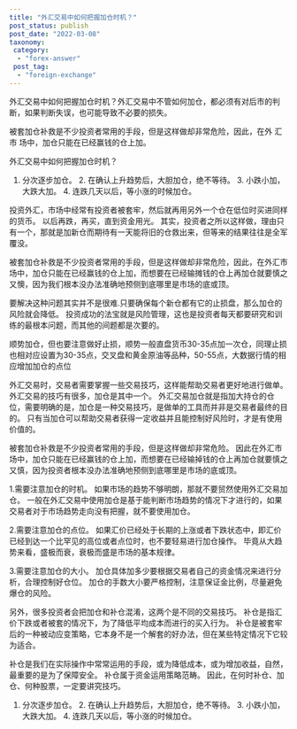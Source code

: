 ```yaml
---
title: "外汇交易中如何把握加仓时机？"
post_status: publish
post_date: "2022-03-08"
taxonomy:
 category: 
  - "forex-answer"
 post_tag: 
  - "foreign-exchange"
---
```


外汇交易中如何把握加仓时机？外汇交易中不管如何加仓，都必须有对后市的判断，如果判断失误，也可能导致不必要的损失。

被套加仓补救是不少投资者常用的手段，但是这样做却非常危险，因此，在外 汇市 场中，加仓只能在已经赢钱的仓上加。

外汇交易中如何把握加仓时机？

1. 分次逐步加仓。 2. 在确认上升趋势后，大胆加仓，绝不等待。 3. 小跌小加，大跌大加。 4. 连跌几天以后，等小涨的时候加仓。

投资外汇，市场中经常有投资者被套牢，然后就再用另外一个仓在低位时买进同样的货币。 以后再跌，再买，直到资金用光。 其实，投资者之所以这样做，理由只有一个，那就是加新仓而期待有一天能将旧的仓救出来，但等来的结果往往是全军覆没。

被套加仓补救是不少投资者常用的手段，但是这样做却非常危险，因此，在外汇市场中，加仓只能在已经赢钱的仓上加，而想要在已经输摊钱的仓上再加仓就要慎之又懊，因为我们根本没办法准确地预侧到底哪里是市场的底或顶。

要解决这种问题其实并不是很难.只要确保每个新仓都有它的止损盘，那么加仓的风险就会降低。 投资成功的法宝就是风险管理，这也是投资者每天都要研究和训练的最根本问题，而其他的间题都是次要的。

顺势加仓，但也要注意做好止损，顺势一般直盘货币30-35点加一次仓，同理止损也相对应设置为30-35点，交叉盘和黄金原油等品种，50-55点，大数据行情的相应增加加仓的点位

外汇交易时，交易者需要掌握一些交易技巧，这样能帮助交易者更好地进行做单。 外汇交易的技巧有很多，加仓是其中一个。 外汇交易加仓就是指加大持仓的仓位，需要明确的是，加仓是一种交易技巧，是做单的工具而并非是交易者最终的目的。 只有当加仓可以帮助交易者获得一定收益并且能控制好风险时，才是有使用价值的。

被套加仓补救是不少投资者常用的手段，但是这样做却非常危险。 因此在外汇市场中，加仓只能在已经赢钱的仓上加，而想要在已经输掉钱的仓上再加仓就要慎之又慎，因为投资者根本没办法准确地预侧到底哪里是市场的底或顶。

1.需要注意加仓的时机。 如果市场的趋势不够明朗，那就不要贸然使用外汇交易加仓。 一般在外汇交易中使用加仓是基于能判断市场趋势的情况下才进行的，如果交易者对于市场趋势走向没有把握，就不要使用加仓。

2.需要注意加仓的点位。 如果汇价已经处于长期的上涨或者下跌状态中，即汇价已经到达一个比罕见的高位或者点位时，也不要轻易进行加仓操作。 毕竟从大趋势来看，盛极而衰，衰极而盛是市场的基本规律。

3.需要注意加仓的大小。 加仓具体加多少要根据交易者自己的资金情况来进行分析，合理控制好仓位。 加仓的手数大小要严格控制，注意保证金比例，尽量避免爆仓的风险。

另外，很多投资者会把加仓和补仓混淆，这两个是不同的交易技巧。 补仓是指汇价下跌或者被套的情况下，为了降低平均成本而进行的买入行为。 补仓是被套牢后的一种被动应变策略，它本身不是一个解套的好办法，但在某些特定情况下它较为适合。

补仓是我们在实际操作中常常运用的手段，或为降低成本，或为增加收益，自然，最重要的是为了保障安全。 补仓属于资金运用策略范畴。 因此，在何时补仓、加仓、何种股票，一定要讲究技巧。

1. 分次逐步加仓。 2. 在确认上升趋势后，大胆加仓，绝不等待。 3. 小跌小加，大跌大加。 4. 连跌几天以后，等小涨的时候加仓。
